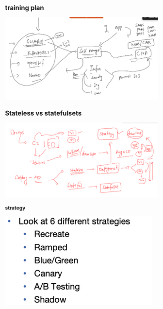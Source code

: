 ## training plan 

<img src="cna.png">

## Stateless vs statefulsets 

<img src="state.png">

### strategy 

<img src="stra.png">



